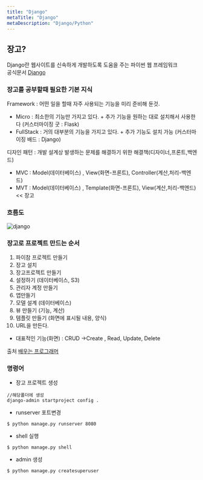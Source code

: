 ```yaml
---
title: "Django"
metaTitle: "Django"
metaDescription: "Django/Python"
---
```


## 장고? 
Django란 웹사이트를 신속하게 개발하도록 도움을 주는 파이썬 웹 프레임워크  
공식문서 [Django](https://docs.djangoproject.com/ko/3.1/intro/)  

### 장고를 공부할때 필요한 기본 지식
Framework : 어떤 일을 할때 자주 사용되는 기능을 미리 준비해 둔것.
- Micro : 최소한의 기능만 가지고 있다. + 추가 기능을 원하는 대로 설치해서 사용한다 (커스터마이징 굿 : Flask)
- FullStack : 거의 대부분의 기능을 가지고 있다. + 추가 기능도 설치 가능 (커스터마이징 배드 : Django)

디자인 패턴 : 개발 설계상 발생하는 문제를 해결하기 위한 해결책(디자이너,프론트,백엔드)
- MVC : Model(데이터베이스) , View(화면-프론트), Controller(계산,처리-백엔드)
- MVT : Model(데이터베이스) , Template(화면-프론트), View(계산,처리-백엔드) << 장고

### 흐름도

![django](https://laziness.xyz/images/django-cycle.jpg)

### 장고로 프로젝트 만드는 순서
1. 파이참 프로젝트 만들기
2. 장고 설치
3. 장고프로젝트 만들기
4. 설정하기 (데이터베이스, S3)
5. 관리자 계정 만들기
7. 앱만들기
8. 모델 설계 (데이터베이스)
9. 뷰 만들기 (기능, 계산)
10. 템플릿 만들기 (화면에 표시될 내용, 양식)
11. URL을 만든다.
- 대표적인 기능(화면) : CRUD ->Create , Read, Update, Delete

출처 [배우는 프로그래머](https://youtu.be/Nv_9uZ4ld9U)  

### 명령어 
- 장고 프로젝트 생성  
```
//해당폴더에 생성
django-admin startproject config .
```

- runserver 포트변경 
```
$ python manage.py runserver 8080
```

- shell 실행
```
$ python manage.py shell
```

- admin 생성
```
$ python manage.py createsuperuser
```